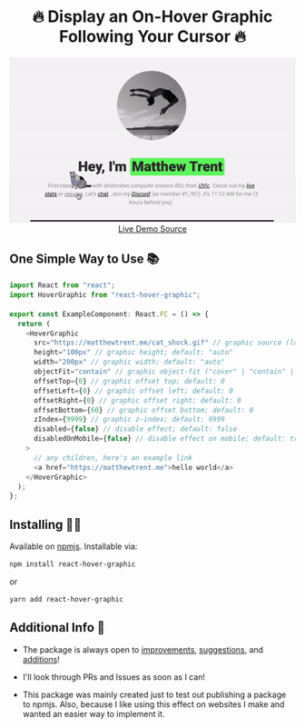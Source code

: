 <div align="center">
  <h1>🔥 Display an On-Hover Graphic Following Your Cursor 🔥</h1>
  <img src="https://raw.githubusercontent.com/mattrltrent/random_assets/refs/heads/main/react-hover-graphic-ezgif.com-video-to-gif-converter.gif" alt="demo">
  <br/>
  <a href="https://matthewtrent.me">Live Demo Source</a>
</div>

## One Simple Way to Use 📚

```ts
import React from "react";
import HoverGraphic from "react-hover-graphic";

export const ExampleComponent: React.FC = () => {
  return (
    <HoverGraphic
      src="https://matthewtrent.me/cat_shock.gif" // graphic source (local or remote)
      height="100px" // graphic height; default: "auto"
      width="200px" // graphic width; default: "auto"
      objectFit="contain" // graphic object-fit ("cover" | "contain" | "fill" | "none" | "scale-down"); default: "cover"
      offsetTop={0} // graphic offset top; default: 0
      offsetLeft={0} // graphic offset left; default: 0
      offsetRight={0} // graphic offset right; default: 0
      offsetBottom={60} // graphic offset bottom; default: 0
      zIndex={9999} // graphic z-index; default: 9999
      disabled={false} // disable effect; default: false
      disabledOnMobile={false} // disable effect on mobile; default: true
    >
      // any children, here's an example link
      <a href="https://matthewtrent.me">hello world</a>
    </HoverGraphic>
  );
};
```

## Installing 🧑‍🏫

Available on [npmjs](https://www.npmjs.com/package/react-hover-graphic). Installable via:

```sh
npm install react-hover-graphic
```

or

```sh
yarn add react-hover-graphic
```

## Additional Info 📣

- The package is always open to [improvements](https://github.com/mattrltrent/react-hover-graphic/issues), [suggestions](mailto:me@matthewtrent.me), and [additions](https://github.com/mattrltrent/react-hover-graphic/pulls)!

- I'll look through PRs and Issues as soon as I can!

- This package was mainly created just to test out publishing a package to npmjs. Also, because I like using this effect on websites I make and wanted an easier way to implement it.
